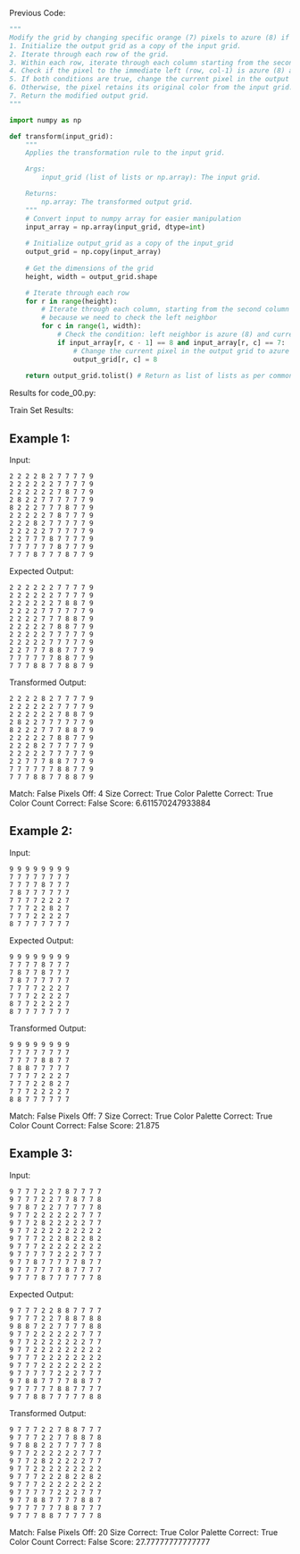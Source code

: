 
Previous Code:
```python
"""
Modify the grid by changing specific orange (7) pixels to azure (8) if their immediate left neighbor is azure (8).
1. Initialize the output grid as a copy of the input grid.
2. Iterate through each row of the grid.
3. Within each row, iterate through each column starting from the second column (index 1).
4. Check if the pixel to the immediate left (row, col-1) is azure (8) and the current pixel (row, col) is orange (7).
5. If both conditions are true, change the current pixel in the output grid to azure (8).
6. Otherwise, the pixel retains its original color from the input grid.
7. Return the modified output grid.
"""

import numpy as np

def transform(input_grid):
    """
    Applies the transformation rule to the input grid.

    Args:
        input_grid (list of lists or np.array): The input grid.

    Returns:
        np.array: The transformed output grid.
    """
    # Convert input to numpy array for easier manipulation
    input_array = np.array(input_grid, dtype=int)
    
    # Initialize output_grid as a copy of the input_grid
    output_grid = np.copy(input_array)
    
    # Get the dimensions of the grid
    height, width = output_grid.shape

    # Iterate through each row
    for r in range(height):
        # Iterate through each column, starting from the second column (index 1)
        # because we need to check the left neighbor
        for c in range(1, width):
            # Check the condition: left neighbor is azure (8) and current pixel is orange (7)
            if input_array[r, c - 1] == 8 and input_array[r, c] == 7:
                # Change the current pixel in the output grid to azure (8)
                output_grid[r, c] = 8
                
    return output_grid.tolist() # Return as list of lists as per common ARC format
```
Results for code_00.py:

Train Set Results:

## Example 1:
Input:
```
2 2 2 2 8 2 7 7 7 7 9
2 2 2 2 2 2 7 7 7 7 9
2 2 2 2 2 2 7 8 7 7 9
2 8 2 2 7 7 7 7 7 7 9
8 2 2 2 7 7 7 8 7 7 9
2 2 2 2 2 7 8 7 7 7 9
2 2 2 8 2 7 7 7 7 7 9
2 2 2 2 2 7 7 7 7 7 9
2 2 7 7 7 8 7 7 7 7 9
7 7 7 7 7 7 8 7 7 7 9
7 7 7 8 7 7 7 8 7 7 9
```
Expected Output:
```
2 2 2 2 2 2 7 7 7 7 9
2 2 2 2 2 2 7 7 7 7 9
2 2 2 2 2 2 7 8 8 7 9
2 2 2 2 7 7 7 7 7 7 9
2 2 2 2 7 7 7 8 8 7 9
2 2 2 2 2 7 8 8 7 7 9
2 2 2 2 2 7 7 7 7 7 9
2 2 2 2 2 7 7 7 7 7 9
2 2 7 7 7 8 8 7 7 7 9
7 7 7 7 7 7 8 8 7 7 9
7 7 7 8 8 7 7 8 8 7 9
```
Transformed Output:
```
2 2 2 2 8 2 7 7 7 7 9
2 2 2 2 2 2 7 7 7 7 9
2 2 2 2 2 2 7 8 8 7 9
2 8 2 2 7 7 7 7 7 7 9
8 2 2 2 7 7 7 8 8 7 9
2 2 2 2 2 7 8 8 7 7 9
2 2 2 8 2 7 7 7 7 7 9
2 2 2 2 2 7 7 7 7 7 9
2 2 7 7 7 8 8 7 7 7 9
7 7 7 7 7 7 8 8 7 7 9
7 7 7 8 8 7 7 8 8 7 9
```
Match: False
Pixels Off: 4
Size Correct: True
Color Palette Correct: True
Color Count Correct: False
Score: 6.611570247933884

## Example 2:
Input:
```
9 9 9 9 9 9 9 9
7 7 7 7 7 7 7 7
7 7 7 7 8 7 7 7
7 8 7 7 7 7 7 7
7 7 7 7 2 2 2 7
7 7 7 2 2 8 2 7
7 7 7 2 2 2 2 7
8 7 7 7 7 7 7 7
```
Expected Output:
```
9 9 9 9 9 9 9 9
7 7 7 7 8 7 7 7
7 8 7 7 8 7 7 7
7 8 7 7 7 7 7 7
7 7 7 7 2 2 2 7
7 7 7 2 2 2 2 7
8 7 7 2 2 2 2 7
8 7 7 7 7 7 7 7
```
Transformed Output:
```
9 9 9 9 9 9 9 9
7 7 7 7 7 7 7 7
7 7 7 7 8 8 7 7
7 8 8 7 7 7 7 7
7 7 7 7 2 2 2 7
7 7 7 2 2 8 2 7
7 7 7 2 2 2 2 7
8 8 7 7 7 7 7 7
```
Match: False
Pixels Off: 7
Size Correct: True
Color Palette Correct: True
Color Count Correct: False
Score: 21.875

## Example 3:
Input:
```
9 7 7 7 2 2 7 8 7 7 7 7
9 7 7 7 2 2 7 7 8 7 7 8
9 7 8 7 2 2 7 7 7 7 7 8
9 7 7 2 2 2 2 2 2 7 7 7
9 7 7 2 8 2 2 2 2 2 7 7
9 7 7 2 2 2 2 2 2 2 2 2
9 7 7 7 2 2 2 8 2 2 8 2
9 7 7 7 2 2 2 2 2 2 2 2
9 7 7 7 7 7 2 2 2 7 7 7
9 7 7 8 7 7 7 7 7 8 7 7
9 7 7 7 7 7 7 8 7 7 7 7
9 7 7 7 8 7 7 7 7 7 7 8
```
Expected Output:
```
9 7 7 7 2 2 8 8 7 7 7 7
9 7 7 7 2 2 7 8 8 7 8 8
9 8 8 7 2 2 7 7 7 7 8 8
9 7 7 2 2 2 2 2 2 7 7 7
9 7 7 2 2 2 2 2 2 2 7 7
9 7 7 2 2 2 2 2 2 2 2 2
9 7 7 7 2 2 2 2 2 2 2 2
9 7 7 7 2 2 2 2 2 2 2 2
9 7 7 7 7 7 2 2 2 7 7 7
9 7 8 8 7 7 7 7 8 8 7 7
9 7 7 7 7 7 8 8 7 7 7 7
9 7 7 8 8 7 7 7 7 7 8 8
```
Transformed Output:
```
9 7 7 7 2 2 7 8 8 7 7 7
9 7 7 7 2 2 7 7 8 8 7 8
9 7 8 8 2 2 7 7 7 7 7 8
9 7 7 2 2 2 2 2 2 7 7 7
9 7 7 2 8 2 2 2 2 2 7 7
9 7 7 2 2 2 2 2 2 2 2 2
9 7 7 7 2 2 2 8 2 2 8 2
9 7 7 7 2 2 2 2 2 2 2 2
9 7 7 7 7 7 2 2 2 7 7 7
9 7 7 8 8 7 7 7 7 8 8 7
9 7 7 7 7 7 7 8 8 7 7 7
9 7 7 7 8 8 7 7 7 7 7 8
```
Match: False
Pixels Off: 20
Size Correct: True
Color Palette Correct: True
Color Count Correct: False
Score: 27.77777777777777
